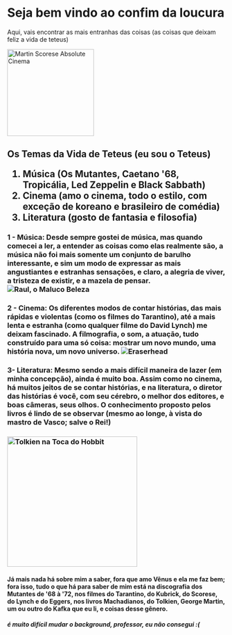  <DOCTYPE html>
<html lang="en-US">
<head>
    <link rel="stylesheet" href="https://jabbatheteus.github.io/giberto/style.css">
    <meta charset="UTF-8">
    <meta name="viewport" content="width=device-width, initial-scale=1.0">
    <title>Pindamonhangaba Soccer</title>
</meta>
</head>
<body>
    <h1> Seja bem vindo ao confim da loucura</h1>
    <p1> Aqui, vais encontrar as mais entranhas das coisas (as coisas que deixam feliz a vida de teteus)</p>
    
  <img src="https://i.redd.it/absolute-cinema-wasnt-symmetrical-so-i-fixed-it-v0-xqg82y0lfg4e1.jpg?width=645&format=pjpg&auto=webp&s=d236fdd8d1bc96fece790400ada4d4d16e55a4ce" alt="Martin Scorese Absolute Cinema" width="" height="200"> 
  
  </p1>
  <h2>Os Temas da Vida de Teteus (eu sou o Teteus)
  <ol>
  <li>Música (Os Mutantes, Caetano '68, Tropicália, Led Zeppelin e Black Sabbath)</li>
  <li>Cinema (amo o cinema, todo o estilo, com exceção de koreano e brasileiro de comédia)
  </li>
  <li>Literatura (gosto de fantasia e filosofia)
  </li>
  </ol>
  </h2>
 <h3>1 - Música: Desde sempre gostei de música, mas quando comecei a ler, a entender as coisas como elas realmente são, a música não foi mais somente um conjunto de barulho interessante, e sim um modo de expressar as mais angustiantes e estranhas sensações, e claro, a alegria de viver, a tristeza de existir, e a mazela de pensar.
  <img src="https://static.wixstatic.com/media/18886f_59e9cc39202f4244a3d5731e2a33a8dd~mv2.jpg/v1/fill/w_568,h_320,al_c,q_80,usm_0.66_1.00_0.01,enc_avif,quality_auto/18886f_59e9cc39202f4244a3d5731e2a33a8dd~mv2.jpg" alt="Raul, o Maluco Beleza">
  </h3>
  <h3>2 - Cinema: Os diferentes modos de contar histórias, das mais rápidas e violentas (como os filmes do Tarantino), até a mais lenta e estranha (como qualquer filme do David Lynch) me deixam fascinado. A filmografia, o som, a atuação, tudo construído para uma só coisa: mostrar um novo mundo, uma história nova, um novo universo.
  <img src="https://i0.wp.com/www.botequimdeideias.com.br/flogase/wp-content/uploads/2012/08/davidlynch-eraserhead.jpg?resize=300%2C300" alt="Eraserhead">
  </h3>
  <h3>3- Literatura: Mesmo sendo a mais difícil maneira de lazer (em minha concepção), ainda é muito boa. Assim como no cinema, há muitos jeitos de se contar histórias, e na literatura, o diretor das histórias é você, com seu cérebro, o melhor dos editores, e boas câmeras, seus olhos. O conhecimento proposto pelos livros é lindo de se observar (mesmo ao longe, à vista do mastro de Vasco; salve o Rei!)
  </h3>
  <h3> <img src="https://tolkienista.com/wp-content/uploads/2020/12/tolkien-mapa.jpg?w=520" alt="Tolkien na Toca do Hobbit" width= "300" height= "300">
  </h3>
  <h4>Já mais nada há sobre mim a saber, fora que amo Vênus e ela me faz bem; fora isso, tudo o que há para saber de mim está na discografia dos Mutantes de '68 à '72, nos filmes do Tarantino, do Kubrick, do Scorese, do Lynch e do Eggers, nos livros Machadianos, do Tolkien, George Martin, um ou outro do Kafka que eu li, e coisas desse gênero.</h4>
   <h5>é muito difícil mudar o background, professor, eu não consegui :(</h5>
</body>
